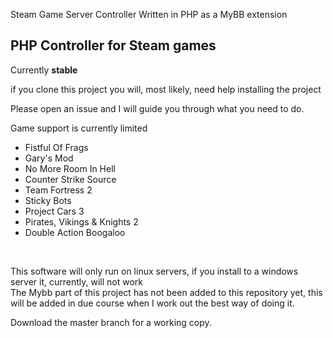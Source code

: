 Steam Game Server Controller
Written in PHP as a MyBB extension
<p><h2>PHP Controller for Steam games</h2>Currently <b>stable</b></p>
<p>if you clone this project you will, most likely, need help installing the project</p>
<p>Please open an issue and I will guide you through what you need to do.</p>
<p>Game support is currently limited</p>
<ul>
<li>Fistful Of Frags</li>
<li>Gary's Mod</li>
<li>No More Room In Hell</li>
<li>Counter Strike Source</li>
<li>Team Fortress 2</li>
<li>Sticky Bots</li>
<li>Project Cars 3</li>
<li>Pirates, Vikings & Knights 2</li>
<li>Double Action Boogaloo</li>
</ul>
<br>
<p>This software will only run on linux servers, if you install to a windows server it, currently, will not work<br>
The Mybb part of this project has not been added to this repository yet, this will be added in due course when I work out the best way of doing it.
</p>
<p>Download the master branch for a working copy.</p>
